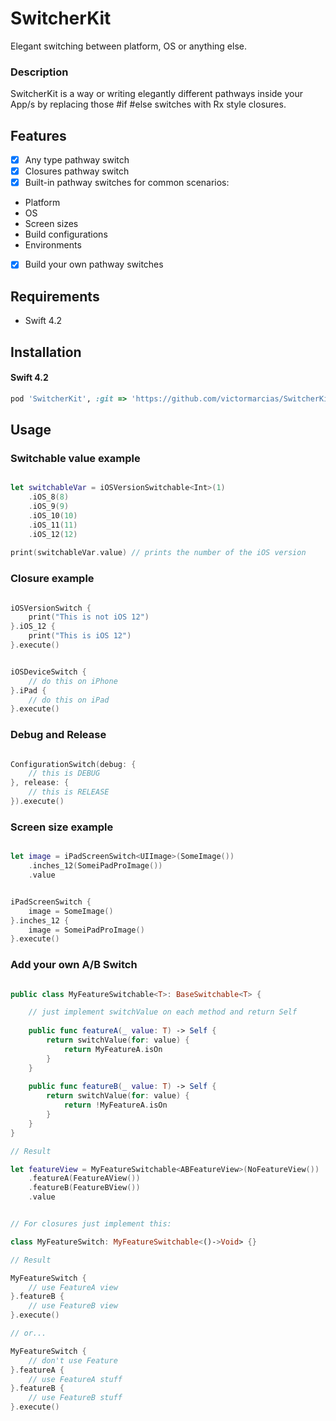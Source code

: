 # SwitcherKit
Elegant switching between platform, OS or anything else.

### Description
SwitcherKit is a way or writing elegantly different pathways inside your App/s by replacing those #if #else switches with Rx style closures.

## Features
- [x] Any type pathway switch
- [x] Closures pathway switch
- [x] Built-in pathway switches for common scenarios:
- Platform
- OS
- Screen sizes
- Build configurations
- Environments
- [x] Build your own pathway switches


## Requirements
- Swift 4.2

## Installation
#### Swift 4.2
```ruby
pod 'SwitcherKit', :git => 'https://github.com/victormarcias/SwitcherKit.git', :tag => 'master'
```


## Usage

### Switchable value example
```swift

let switchableVar = iOSVersionSwitchable<Int>(1)
    .iOS_8(8)
    .iOS_9(9)
    .iOS_10(10)
    .iOS_11(11)
    .iOS_12(12)
    
print(switchableVar.value) // prints the number of the iOS version
```

### Closure example
```swift

iOSVersionSwitch {
    print("This is not iOS 12")
}.iOS_12 {
    print("This is iOS 12")
}.execute()
```

```swift

iOSDeviceSwitch {
    // do this on iPhone
}.iPad {
    // do this on iPad
}.execute()
```

### Debug and Release
```swift

ConfigurationSwitch(debug: {
    // this is DEBUG
}, release: {
    // this is RELEASE
}).execute()
```

### Screen size example
```swift

let image = iPadScreenSwitch<UIImage>(SomeImage())
    .inches_12(SomeiPadProImage())
    .value
```

```swift

iPadScreenSwitch {
    image = SomeImage()
}.inches_12 {
    image = SomeiPadProImage()
}.execute()
```

### Add your own A/B Switch

```swift

public class MyFeatureSwitchable<T>: BaseSwitchable<T> {

    // just implement switchValue on each method and return Self
    
    public func featureA(_ value: T) -> Self {
        return switchValue(for: value) {
            return MyFeatureA.isOn
        }
    }
    
    public func featureB(_ value: T) -> Self {
        return switchValue(for: value) {
            return !MyFeatureA.isOn
        }
    }
}

// Result

let featureView = MyFeatureSwitchable<ABFeatureView>(NoFeatureView())
    .featureA(FeatureAView())
    .featureB(FeatureBView())
    .value
```

```swift

// For closures just implement this:

class MyFeatureSwitch: MyFeatureSwitchable<()->Void> {}

// Result

MyFeatureSwitch {
    // use FeatureA view
}.featureB {
    // use FeatureB view
}.execute()

// or...

MyFeatureSwitch {
    // don't use Feature
}.featureA {
    // use FeatureA stuff
}.featureB {
    // use FeatureB stuff
}.execute()
```
